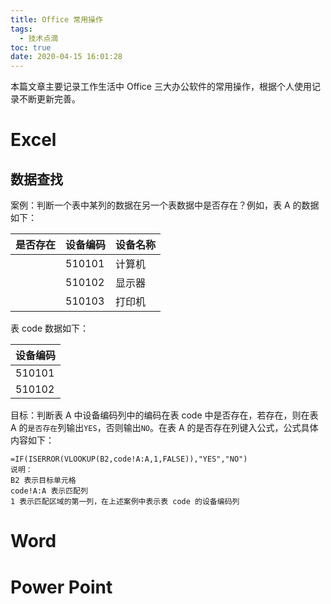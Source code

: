 ```yaml
---
title: Office 常用操作
tags:
  - 技术点滴
toc: true
date: 2020-04-15 16:01:28
---
```

本篇文章主要记录工作生活中 Office 三大办公软件的常用操作，根据个人使用记录不断更新完善。
<!--more-->
# Excel
## 数据查找
案例：判断一个表中某列的数据在另一个表数据中是否存在？例如，表 A 的数据如下：

| 是否存在 | 设备编码 | 设备名称 |
| :------- | -------- | -------- |
|          | 510101   | 计算机   |
|          | 510102   | 显示器   |
|          | 510103   | 打印机   |

表 code 数据如下：

| 设备编码 |
| :------- |
| 510101   |
| 510102   |

目标：判断表 A 中设备编码列中的编码在表 code 中是否存在，若存在，则在表 A 的`是否存在`列输出`YES`，否则输出`NO`。在表 A 的是否存在列键入公式，公式具体内容如下：
```
=IF(ISERROR(VLOOKUP(B2,code!A:A,1,FALSE)),"YES","NO")
说明：
B2 表示目标单元格
code!A:A 表示匹配列
1 表示匹配区域的第一列，在上述案例中表示表 code 的设备编码列
```

# Word

# Power Point

